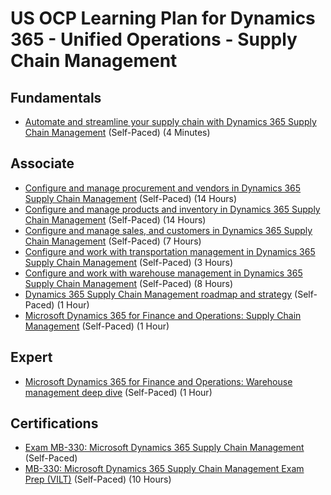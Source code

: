 # US OCP Learning Plan for Dynamics 365 - Unified Operations - Supply Chain Management

## Fundamentals

* [Automate and streamline your supply chain with Dynamics 365 Supply Chain Management](https://www.youtube.com/watch?v=i9HpWkKZtuk) (Self-Paced) (4 Minutes)

## Associate

* [Configure and manage procurement and vendors in Dynamics 365 Supply Chain Management](https://docs.microsoft.com/en-us/learn/paths/configure-manage-procurement-vendors-dyn365-supply-chain-mgmt/) (Self-Paced) (14 Hours)
* [Configure and manage products and inventory in Dynamics 365 Supply Chain Management](https://docs.microsoft.com/en-us/learn/paths/configure-manage-products-inventory-dyn365-supply-chain-mgmt/) (Self-Paced) (14 Hours)
* [Configure and manage sales, and customers in Dynamics 365 Supply Chain Management](https://docs.microsoft.com/en-us/learn/paths/configure-manage-sales-customers-dyn365-supply-chain-mgmt/) (Self-Paced) (7 Hours)
* [Configure and work with transportation management in Dynamics 365 Supply Chain Management](https://docs.microsoft.com/en-us/learn/paths/configure-work-transportation-mgmt-dyn365-supply-chain-mgmt/) (Self-Paced) (3 Hours)
* [Configure and work with warehouse management in Dynamics 365 Supply Chain Management](https://docs.microsoft.com/en-us/learn/paths/configure-work-warehouse-management-dyn365-supply-chain-mgmt/) (Self-Paced) (8 Hours)
* [Dynamics 365 Supply Chain Management roadmap and strategy](https://www.youtube.com/watch?v=sTHIkGxiAvM) (Self-Paced) (1 Hour)
* [Microsoft Dynamics 365 for Finance and Operations: Supply Chain Management](https://www.youtube.com/watch?v=zbbSUpZaz0k) (Self-Paced) (1 Hour)

## Expert

* [Microsoft Dynamics 365 for Finance and Operations: Warehouse management deep dive](https://www.youtube.com/watch?v=-FIkrEV7OaU) (Self-Paced) (1 Hour)

## Certifications

* [Exam MB-330: Microsoft Dynamics 365 Supply Chain Management](https://docs.microsoft.com/en-us/learn/certifications/exams/mb-330) (Self-Paced)
* [MB-330: Microsoft Dynamics 365 Supply Chain Management Exam Prep (VILT)](https://partner.microsoft.com/en-us/training/assets/collection/mb-330-microsoft-dynamics-365-supply-chain-management#/) (Self-Paced) (10 Hours)
